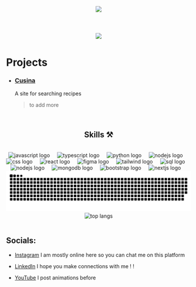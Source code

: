 <h1 align="center">
    <img src="https://readme-typing-svg.herokuapp.com?font=Noto+Sans+Japanese&size=35&duration=4000&pause=1000&color=49E8F7&center=true&vCenter=true&random=false&width=435&lines=+%E3%81%93%E3%82%93%E3%81%AB%E3%81%A1%E3%81%AF;I'm+israa;Who+code+for+fun" />
</h1>

<h1 align="center">  <img src="https://github.com/user-attachments/assets/e30522db-9d7e-4940-85bc-24bd95265da5"/></h1>


# Projects

   - ### **[Cusina](https://cusina.vercel.app/)**
     A site for searching recipes

     > to add more

<br/>


<h2 align="center">Skills ⚒️</h2>
<br/>
<div align="center">
  <img src="https://cdn.jsdelivr.net/gh/devicons/devicon/icons/javascript/javascript-original.svg" height="40" alt="javascript logo"  />
  <img width="12" />
  <img src="https://cdn.jsdelivr.net/gh/devicons/devicon/icons/typescript/typescript-original.svg" height="40" alt="typescript logo"  />
  <img width="12" />
  <img src="https://cdn.jsdelivr.net/gh/devicons/devicon/icons/python/python-original.svg" height="40" alt="python logo"  />
  <img width="12" />
  <img src="https://cdn.jsdelivr.net/gh/devicons/devicon/icons/html5/html5-original.svg" height="40" alt="nodejs logo"  />
  <img width="12" />
  <img src="https://cdn.jsdelivr.net/gh/devicons/devicon/icons/css3/css3-original.svg" height="40" alt="css logo"  />
  <img width="12" />
  <img src="https://cdn.jsdelivr.net/gh/devicons/devicon/icons/react/react-original.svg" height="40" alt="react logo"  />
  <img width="12" />
  <img src="https://cdn.jsdelivr.net/gh/devicons/devicon/icons/figma/figma-original.svg" height="40" alt="figma logo"  />
  <img width="12" />
  <img src="https://cdn.jsdelivr.net/gh/devicons/devicon/icons/tailwindcss/tailwindcss-original.svg" height="40" alt="tailwind logo"  />
  <img width="12" />
  <img src="https://cdn.jsdelivr.net/gh/devicons/devicon/icons/mysql/mysql-original.svg" height="40" alt="sql logo"  />
  <img width="12" />
  <img src="https://cdn.jsdelivr.net/gh/devicons/devicon/icons/nodejs/nodejs-original.svg" height="40" alt="nodejs logo"  />
  <img width="12" />
  <img src="https://cdn.jsdelivr.net/gh/devicons/devicon/icons/mongodb/mongodb-plain.svg" height="40" alt="mongodb logo"  />
  <img width="12" />
  <img src="https://cdn.jsdelivr.net/gh/devicons/devicon/icons/bootstrap/bootstrap-original.svg" height="40" alt="bootstrap logo"  />
  <img width="12" />
  <img src="https://cdn.jsdelivr.net/gh/devicons/devicon/icons/nextjs/nextjs-original.svg" height="40" alt="nextjs logo"  />
  <img width="12" />
</div>


<div align="center">
<img src="https://raw.githubusercontent.com/israadesu/israadesu/output/snake.svg" alt="Snake animation" />
   <br/>
<img width=325 align="center" src="https://github-readme-stats-salesp07.vercel.app/api/top-langs/?username=israadesu&hide=HTML&langs_count=8&layout=compact&theme=react&border_radius=10&size_weight=0.5&count_weight=0.5&exclude_repo=github-readme-stats" alt="top langs" />
</div>
<br/>


## Socials:

 - [Instagram](https://www.instagram.com/israadesuu_)  I am mostly online here so you can chat me on this platform

 - [LinkedIn](https://www.linkedin.com/in/israel-raymundo-515bb7318/) I hope you make connections with me ! !

 - [YouTube](https://www.youtube.com/@israadesu)  I post animations before




